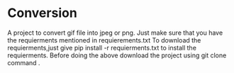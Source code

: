 # Conversion
A project to convert gif file into jpeg or png.
  Just make sure that you have the requierments mentioned in requierements.txt 
    To download the requierments,just give pip install -r requierments.txt to install the requierments.
      Before doing the above download the project using git clone command .
